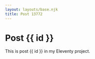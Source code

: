 ```yaml
---
layout: layouts/base.njk
title: Post 13772
---
```


# Post {{ id }}

This is post {{ id }} in my Eleventy project.
